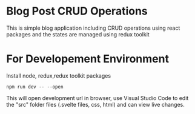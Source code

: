 # Blog Post CRUD Operations

This is simple blog application including CRUD operations using react packages and the states are managed using redux toolkit



# For Developement Environment

Install node, redux,redux toolkit packages


```
npm run dev -- --open
```
This will open development url in browser, use Visual Studio Code to edit the "src" folder files (.svelte files, css, html) and can view live changes.


